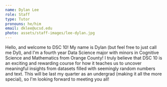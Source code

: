 ```yaml
---
name: Dylan Lee
role: Staff
type: Tutor
pronouns: he/him
email: dklee@ucsd.edu
photo: assets/staff-images/lee-dylan.jpg
---
```

Hello, and welcome to DSC 10! My name is Dylan (but feel free to just call me Dyl), and I'm a fourth year Data Science major with minors in Cognitive Science and Mathematics from Orange County! I truly believe that DSC 10 is an exciting and rewarding course for how it teaches us to uncover meaningful insights from datasets filled with seemingly random numbers and text. This will be last my quarter as an undergrad (making it all the more special), so I'm looking forward to meeting you all!  